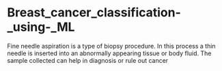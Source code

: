 # Breast_cancer_classification-_using-_ML
Fine needle aspiration is a type of biopsy procedure. In this process a thin needle is inserted into an abnormally appearing tissue or body fluid. The sample collected  can help in diagnosis or rule out  cancer 
